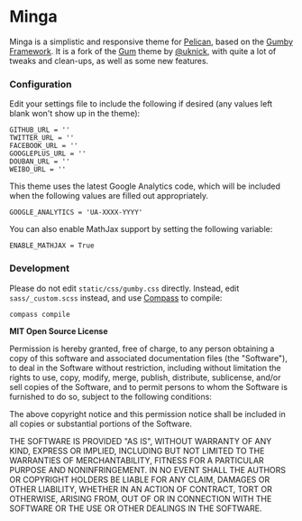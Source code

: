 # Minga

Minga is a simplistic and responsive theme for [Pelican](https://github.com/getpelican/pelican), based on the [Gumby Framework](http://gumbyframework.com/docs). It is a fork of the [Gum](https://github.com/getpelican/pelican-themes/tree/master/gum) theme by [@uknick](https://github.com/uknick), with quite a lot of tweaks and clean-ups, as well as some new features.

### Configuration

Edit your settings file to include the following if desired (any values left blank won't show up in the theme):

```
GITHUB_URL = ''
TWITTER_URL = ''
FACEBOOK_URL = ''
GOOGLEPLUS_URL = ''
DOUBAN_URL = ''
WEIBO_URL = ''
```

This theme uses the latest Google Analytics code, which will be included when the following values are filled out appropriately.

```
GOOGLE_ANALYTICS = 'UA-XXXX-YYYY'
```

You can also enable MathJax support by setting the following variable:
```
ENABLE_MATHJAX = True
```

### Development

Please do not edit `static/css/gumby.css` directly. Instead, edit `sass/_custom.scss` instead, and use [Compass](http://compass-style.org/) to compile:

```
compass compile
```

**MIT Open Source License**

Permission is hereby granted, free of charge, to any person obtaining a copy of this software and associated documentation files (the "Software"), to deal in the Software without restriction, including without limitation the rights to use, copy, modify, merge, publish, distribute, sublicense, and/or sell copies of the Software, and to permit persons to whom the Software is furnished to do so, subject to the following conditions:

The above copyright notice and this permission notice shall be included in all copies or substantial portions of the Software.

THE SOFTWARE IS PROVIDED "AS IS", WITHOUT WARRANTY OF ANY KIND, EXPRESS OR IMPLIED, INCLUDING BUT NOT LIMITED TO THE WARRANTIES OF MERCHANTABILITY, FITNESS FOR A PARTICULAR PURPOSE AND NONINFRINGEMENT. IN NO EVENT SHALL THE AUTHORS OR COPYRIGHT HOLDERS BE LIABLE FOR ANY CLAIM, DAMAGES OR OTHER LIABILITY, WHETHER IN AN ACTION OF CONTRACT, TORT OR OTHERWISE, ARISING FROM, OUT OF OR IN CONNECTION WITH THE SOFTWARE OR THE USE OR OTHER DEALINGS IN THE SOFTWARE.
